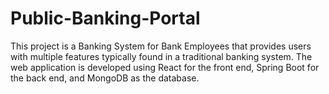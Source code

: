 # Public-Banking-Portal
This project is a Banking System for Bank Employees that provides users with multiple features typically found in a traditional banking system. The web application is developed using React for the front end, Spring Boot for the back end, and MongoDB as the database.
